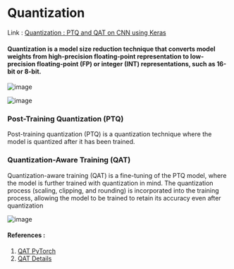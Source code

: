 # Quantization 

Link : [Quantization : PTQ and QAT on CNN using Keras](https://www.kaggle.com/code/sushovansaha9/quantization-ptq-and-qat-on-cnn-using-keras/notebook)

#### **Quantization is a model size reduction technique that converts model weights from high-precision floating-point representation to low-precision floating-point (FP) or integer (INT) representations, such as 16-bit or 8-bit.**

![image](https://github.com/ambideXtrous9/Quantization-PTQ-and-QAT/assets/31372586/9e190c2f-7f8e-4100-8c02-927c91a19364)

![image](https://github.com/ambideXtrous9/Quantization-PTQ-and-QAT/assets/31372586/8fe19492-4202-4b70-bc7a-d8e87ddfb910)

### **Post-Training Quantization (PTQ)**

Post-training quantization (PTQ) is a quantization technique where the model is quantized after it has been trained.

### **Quantization-Aware Training (QAT)**

Quantization-aware training (QAT) is a fine-tuning of the PTQ model, where the model is further trained with quantization in mind. The quantization process (scaling, clipping, and rounding) is incorporated into the training process, allowing the model to be trained to retain its accuracy even after quantization

![image](https://github.com/ambideXtrous9/Quantization-PTQ-and-QAT/assets/31372586/1abcf893-767d-4331-b5d9-1f83b1727bb3)


#### References :

1. [QAT PyTorch](https://github.com/fbsamples/pytorch-quantization-workshop)
2. [QAT Details](https://towardsdatascience.com/inside-quantization-aware-training-4f91c8837ead)

